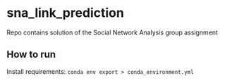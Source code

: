 # sna_link_prediction
Repo contains solution of the Social Network Analysis group assignment

## How to run
Install requirements: `conda env export > conda_environment.yml`